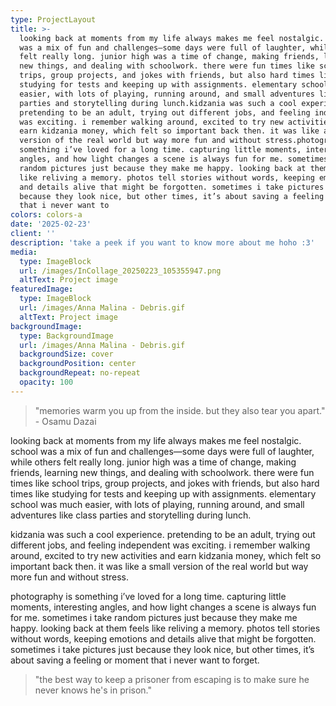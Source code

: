 ```yaml
---
type: ProjectLayout
title: >-
  looking back at moments from my life always makes me feel nostalgic. school
  was a mix of fun and challenges—some days were full of laughter, while others
  felt really long. junior high was a time of change, making friends, learning
  new things, and dealing with schoolwork. there were fun times like school
  trips, group projects, and jokes with friends, but also hard times like
  studying for tests and keeping up with assignments. elementary school was much
  easier, with lots of playing, running around, and small adventures like class
  parties and storytelling during lunch.kidzania was such a cool experience.
  pretending to be an adult, trying out different jobs, and feeling independent
  was exciting. i remember walking around, excited to try new activities and
  earn kidzania money, which felt so important back then. it was like a small
  version of the real world but way more fun and without stress.photography is
  something i’ve loved for a long time. capturing little moments, interesting
  angles, and how light changes a scene is always fun for me. sometimes i take
  random pictures just because they make me happy. looking back at them feels
  like reliving a memory. photos tell stories without words, keeping emotions
  and details alive that might be forgotten. sometimes i take pictures just
  because they look nice, but other times, it’s about saving a feeling or moment
  that i never want to 
colors: colors-a
date: '2025-02-23'
client: ''
description: 'take a peek if you want to know more about me hoho :3'
media:
  type: ImageBlock
  url: /images/InCollage_20250223_105355947.png
  altText: Project image
featuredImage:
  type: ImageBlock
  url: /images/Anna Malina - Debris.gif
  altText: Project image
backgroundImage:
  type: BackgroundImage
  url: /images/Anna Malina - Debris.gif
  backgroundSize: cover
  backgroundPosition: center
  backgroundRepeat: no-repeat
  opacity: 100
---
```

> "memories warm you up from the inside. but they also tear you apart." - Osamu Dazai

looking back at moments from my life always makes me feel nostalgic. school was a mix of fun and challenges—some days were full of laughter, while others felt really long. junior high was a time of change, making friends, learning new things, and dealing with schoolwork. there were fun times like school trips, group projects, and jokes with friends, but also hard times like studying for tests and keeping up with assignments. elementary school was much easier, with lots of playing, running around, and small adventures like class parties and storytelling during lunch.

kidzania was such a cool experience. pretending to be an adult, trying out different jobs, and feeling independent was exciting. i remember walking around, excited to try new activities and earn kidzania money, which felt so important back then. it was like a small version of the real world but way more fun and without stress.

photography is something i’ve loved for a long time. capturing little moments, interesting angles, and how light changes a scene is always fun for me. sometimes i take random pictures just because they make me happy. looking back at them feels like reliving a memory. photos tell stories without words, keeping emotions and details alive that might be forgotten. sometimes i take pictures just because they look nice, but other times, it’s about saving a feeling or moment that i never want to forget.

> "the best way to keep a prisoner from escaping is to make sure he never knows he's in prison."

